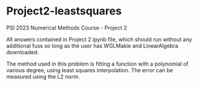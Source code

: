 # Project2-leastsquares
PSI 2023 Numerical Methods Course - Project 2

All answers contained in Project 2 ipynb file, which should run without any additional fuss so long as the user has WGLMakie and LinearAlgebra downloaded. 

The method used in this problem is fitting a function with a polynomial of various degree, using least squares interpolation. The error can be measured using the L2 norm. 
